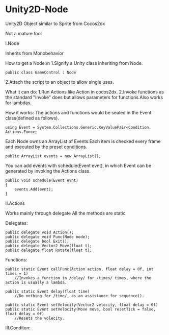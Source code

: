 # Unity2D-Node
Unity2D Object similar to Sprite from Cocos2dx

Not a mature tool

I.Node

Inherits from Monobehavior

How to get a Node:\n
1.Signify a Unity class inheriting from Node.
    
    public class GameControl : Node
    
2.Attach the script to an object to allow single uses.  

What it can do:
1.Run Actions like Action in cocos2dx.
2.Invoke functions as the standard "Invoke" does but allows parameters for functions.Also works for lambdas.

How it works:
  The actions and functions would be sealed in the Event class(defined as follows).
  
    using Event = System.Collections.Generic.KeyValuePair<Condition, Actions.Func>;
  
  Each Node owns an ArrayList of Events.Each item is checked every frame and executed by the preset conditions.
      
    public ArrayList events = new ArrayList();
    
  You can add events with schedule(Event evnt), in which Event can be generated by invoking the Actions class.
  
    public void schedule(Event evnt)
    {
        events.Add(evnt);
    }
  
II.Actions

Works mainly through delegate
All the methods are static

Delegates:

    public delegate void Action();
    public delegate void Func(Node node);
    public delegate bool Exit();
    public delegate Vector2 Move(float t);
    public delegate float Rotate(float t);
    
Functions:
        
    public static Event callFunc(Action action, float delay = 0f, int times = 1)
        //Invokes a function in /delay/ for /times/ times, where the action is usually a lambda.  
        
    public static Event delay(float time)
        //Do nothing for /time/, as an assistance for sequence().
    
    public static Event setVelocity(Vector2 velocity, float delay = 0f)
    public static Event setVelocity(Move move, bool resetTick = false, float delay = 0f)
        //Resets the volecity.

III.Conditon:


